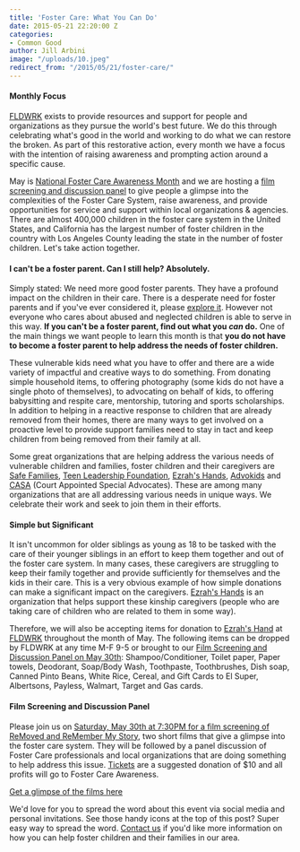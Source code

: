 ```yaml
---
title: 'Foster Care: What You Can Do'
date: 2015-05-21 22:20:00 Z
categories:
- Common Good
author: Jill Arbini
image: "/uploads/10.jpeg"
redirect_from: "/2015/05/21/foster-care/"
---
```


#### Monthly Focus

[FLDWRK](fldwrk.io) exists to provide resources and support for people and organizations as they pursue the world's best future.  We do this through celebrating what's good in the world and working to do what we can restore the broken. As part of this restorative action, every month we have a focus with the intention of raising awareness and prompting action around a specific cause.

<!-- more --> 

May is [National Foster Care Awareness Month](https://www.childwelfare.gov/fostercaremonth/) and we are hosting a [film screening and discussion panel](http://wayfare.ticketleap.com/removed-and-remember-film-screening-and-panel) to give people a glimpse into the complexities of the Foster Care System, raise awareness, and provide opportunities for service and support within local organizations & agencies. There are almost 400,000 children in the foster care system in the United States, and California has the largest number of foster children in the country with Los Angeles County leading the state in the number of foster children. Let's take action together.

#### I can't be a foster parent. Can I still help? Absolutely.

Simply stated: We need more good foster parents. They have a profound impact on the children in their care. There is a desperate need for foster parents and if you've ever considered it, please [explore it](www.olivecrest.org). However not everyone who cares about abused and neglected children is able to serve in this way. **If you can't be a foster parent, find out what you *can* do.** One of the main things we want people to learn this month is that **you do not have to become a foster parent to help address the needs of foster children.** 

These vulnerable kids need what you have to offer and there are a wide variety of impactful and creative ways to do something. From donating simple household items, to offering photography (some kids do not have a single photo of themselves), to advocating on behalf of kids, to offering babysitting and respite care, mentorship, tutoring and sports scholarships. In addition to helping in a reactive response to children that are already removed from their homes, there are many ways to get involved on a proactive level to provide support families need to stay in tact and keep children from being removed from their family at all. 

Some great organizations that are helping address the various needs of vulnerable children and families, foster children and their caregivers are [Safe Families](http://www.safe-families.org), [Teen Leadership Foundation](http://teenleadershipfoundation.com), [Ezrah's Hands](http://ezrahshands.org), [Advokids](http://advokids.org) and [CASA](http://casaforchildren.org)  (Court Appointed Special Advocates). These are among many organizations that are all addressing various needs in unique ways.  We celebrate their work and seek to join them in their efforts. 

#### Simple but Significant

It isn't uncommon for older siblings as young as 18 to be tasked with the care of their younger siblings in an effort to keep them together and out of the foster care system.  In many cases, these caregivers are struggling to keep their family together and provide sufficiently for themselves and the kids in their care.  This is a very obvious example of how simple donations can make a significant impact on the caregivers. [Ezrah's Hands](http://ezrahshands.org) is an organization that helps support these kinship caregivers (people who are taking care of children who are related to them in some way). 

Therefore, we will also be accepting items for donation to [Ezrah's Hand](http://ezrahshands.org) at [FLDWRK](fldwrk.io) throughout the month of May. The following items can be dropped by FLDWRK at any time M-F 9-5 or brought to our [Film Screening and Discussion Panel on May 30th](http://wayfare.ticketleap.com/removed-and-remember-film-screening-and-panel): Shampoo/Conditioner, Toilet paper, Paper towels, Deodorant, Soap/Body Wash, Toothpaste, Toothbrushes, Dish soap, Canned Pinto Beans, White Rice, Cereal, and Gift Cards to El Super, Albertsons, Payless, Walmart, Target and Gas cards. 

#### Film Screening and Discussion Panel

Please join us on [Saturday, May 30th at 7:30PM for a film screening of ReMoved and ReMember My Story](http://wayfare.ticketleap.com/removed-and-remember-film-screening-and-panel), two short films that give a glimpse into the foster care system. They will be followed by a panel discussion of Foster Care professionals and local organizations that are doing something to help address this issue. [Tickets](http://wayfare.ticketleap.com/removed-and-remember-film-screening-and-panel) are a suggested donation of $10 and all profits will go to Foster Care Awareness.

[Get a glimpse of the films here](https://vimeo.com/107861975)

We'd love for you to spread the word about this event via social media and personal invitations. See those handy icons at the top of this post? Super easy way to spread the word. [Contact us](https://fldwrk.io/contact) if you'd like more information on how you can help foster children and their families in our area. 